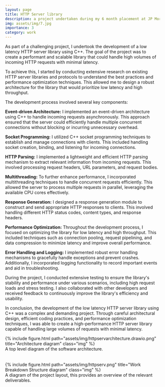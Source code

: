 ```yaml
---
layout: page
title: HTTP Server library
description: a project undertaken during my 6 month placement at JP Morgan.
img: assets/img/7.jpg
importance: 3
category: work
---
```

<p> As part of a challenging project, I undertook the development of a low latency HTTP server library using C++. The goal of the project was to create a performant and scalable library that could handle high volumes of incoming HTTP requests with minimal latency. </p>

<p>To achieve this, I started by conducting extensive research on existing HTTP server libraries and protocols to understand the best practices and performance optimization techniques. This allowed me to design a robust architecture for the library that would prioritize low latency and high throughput.</p>

<p>The development process involved several key components:</p>

<p><b>Event-driven Architecture:</b> I implemented an event-driven architecture using C++ to handle incoming requests asynchronously. This approach ensured that the server could efficiently handle multiple concurrent connections without blocking or incurring unnecessary overhead.</p>

<p><b>Socket Programming:</b> I utilized C++ socket programming techniques to establish and manage connections with clients. This included handling socket creation, binding, and listening for incoming connections.</p>

<p><b>HTTP Parsing:</b> I implemented a lightweight and efficient HTTP parsing mechanism to extract relevant information from incoming requests. This involved processing request headers, URL parameters, and request bodies.</p>

<p><b>Multithreading:</b> To further enhance performance, I incorporated multithreading techniques to handle concurrent requests efficiently. This allowed the server to process multiple requests in parallel, leveraging the available CPU cores effectively.</p>

<p><b>Response Generation:</b> I designed a response generation module to construct and send appropriate HTTP responses to clients. This involved handling different HTTP status codes, content types, and response headers.</p>

<p><b>Performance Optimization:</b> Throughout the development process, I focused on optimizing the library for low latency and high throughput. This included techniques such as connection pooling, request pipelining, and data compression to minimize latency and improve overall performance.</p>

<p><b>Error Handling and Logging:</b> I implemented robust error handling mechanisms to gracefully handle exceptions and prevent crashes. Additionally, I incorporated logging functionality to record important events and aid in troubleshooting.</p>

<p>During the project, I conducted extensive testing to ensure the library's stability and performance under various scenarios, including high request loads and stress testing. I also collaborated with other developers and received feedback to continuously improve the library's efficiency and usability.</p>

<p>In conclusion, the development of the low latency HTTP server library using C++ was a complex and demanding project. Through careful architectural design, efficient coding practices, and performance optimization techniques, I was able to create a high-performance HTTP server library capable of handling large volumes of requests with minimal latency. </p>
<div class="row">
    <div class="col-sm mt-3 mt-md-0">
        {% include figure.html path="assets/img/httpservarchitecture.drawio.png" title="Architecture diagram" class="img" %}
    </div>
</div>
<div class="caption">
    A top level diagram of the software architecture.
</div>
<br><br>
<div class="row">
    <div class="col-sm mt-3 mt-md-0">
        {% include figure.html path="assets/img/httpserv.png" title="Work Breakdown Structure diagram" class="img" %}
    </div>
</div>
<div class="caption">
    A diagram of the project layout, this provides an overview of the relevant deliverables.
</div>